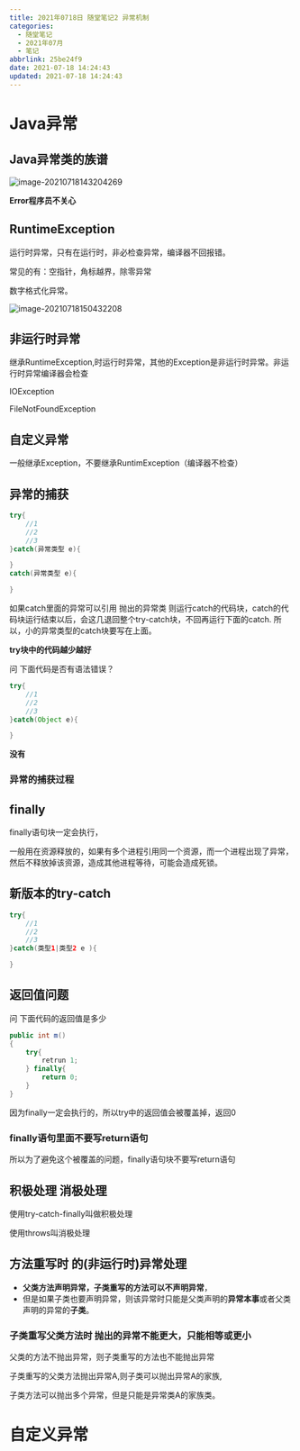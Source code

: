 ```yaml
---
title: 2021年0718日 随堂笔记2 异常机制
categories:
  - 随堂笔记
  - 2021年07月
  - 笔记
abbrlink: 25be24f9
date: 2021-07-18 14:24:43
updated: 2021-07-18 14:24:43
---
```


#  Java异常

## Java异常类的族谱

![image-20210718143204269](https://gitee.com/XiaoLan223/images/raw/master/Blog/Sum/20210718143204.png)

**Error程序员不关心**

## RuntimeException

运行时异常，只有在运行时，非必检查异常，编译器不回报错。

常见的有：空指针，角标越界，除零异常

数字格式化异常。

![image-20210718150432208](https://gitee.com/XiaoLan223/images/raw/master/Blog/Sum/20210718150432.png)

## 非运行时异常

继承RuntimeException,时运行时异常，其他的Exception是非运行时异常。非运行时异常编译器会检查

IOException

FileNotFoundException



## 自定义异常

一般继承Exception，不要继承RuntimException（编译器不检查）

## 异常的捕获

```java
try{
    //1
    //2
    //3
}catch(异常类型 e){

}
catch(异常类型 e){

}
```
如果catch里面的异常可以引用 抛出的异常类 则运行catch的代码块，catch的代码块运行结束以后，会这几退回整个try-catch块，不回再运行下面的catch.
所以，小的异常类型的catch块要写在上面。

**try块中的代码越少越好**

问 下面代码是否有语法错误？
```java
try{
    //1
    //2
    //3
}catch(Object e){

}
```
**没有**

### 异常的捕获过程

## finally

finally语句块一定会执行，

一般用在资源释放的，如果有多个进程引用同一个资源，而一个进程出现了异常，然后不释放掉该资源，造成其他进程等待，可能会造成死锁。

## 新版本的try-catch

```java
try{
    //1
    //2
    //3
}catch(类型1|类型2 e ){

}
```

## 返回值问题
问 下面代码的返回值是多少
```java
public int m()
{
	try{
		retrun 1;
	} finally{
		return 0;
	}
}
```
因为finally一定会执行的，所以try中的返回值会被覆盖掉，返回0

### finally语句里面不要写return语句

所以为了避免这个被覆盖的问题，finally语句块不要写return语句

## 积极处理 消极处理

使用try-catch-finally叫做积极处理

使用throws叫消极处理



## 方法重写时 的(非运行时)异常处理

- **父类方法声明异常，子类重写的方法可以不声明异常**，
- 但是如果子类也要声明异常，则该异常时只能是父类声明的**异常本事**或者父类声明的异常的**子类**。

### 子类重写父类方法时 抛出的异常不能更大，只能相等或更小

父类的方法不抛出异常，则子类重写的方法也不能抛出异常

子类重写的父类方法抛出异常A,则子类可以抛出异常A的家族,

子类方法可以抛出多个异常，但是只能是异常类A的家族类。

# 自定义异常

